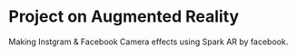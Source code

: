 # Project on Augmented Reality
Making Instgram &amp; Facebook Camera effects using Spark AR by facebook.
  

